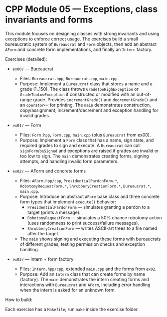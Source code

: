 
# CPP Module 05 — Exceptions, class invariants and forms

This module focuses on designing classes with strong invariants and using exceptions to enforce correct usage. The exercises build a small bureaucratic system of `Bureaucrat` and `Form` objects, then add an abstract `AForm` and concrete form implementations, and finally an `Intern` factory.

Exercises (detailed):

- `ex00/` — Bureaucrat
	- Files: `Bureaucrat.hpp`, `Bureaucrat.cpp`, `main.cpp`.
	- Purpose: Implement a `Bureaucrat` class that stores a name and a grade (1..150). The class throws `GradeTooHighException` or `GradeTooLowException` if constructed or modified with an out-of-range grade. Provides `incrementGrade()` and `decrementGrade()` and an `operator<<` for printing. The `main` demonstrates construction, copy/assignment, increment/decrement and exception handling for invalid grades.

- `ex01/` — Form
	- Files: `Form.hpp`, `Form.cpp`, `main.cpp` (plus `Bureaucrat` from ex00).
	- Purpose: Implement a `Form` class that has a name, sign state, and required grades to sign and execute. A `Bureaucrat` can call `signForm`/`beSigned` and exceptions are raised if grades are invalid or too low to sign. The `main` demonstrates creating forms, signing attempts, and handling invalid form parameters.

- `ex02/` — AForm and concrete forms
	- Files: `AForm.hpp/cpp`, `PresidentialPardonForm.*`, `RobotomyRequestForm.*`, `ShrubberyCreationForm.*`, `Bureaucrat.*`, `main.cpp`.
	- Purpose: Introduce an abstract `AForm` base class and three concrete form types that implement `execute()` behavior:
		- `PresidentialPardonForm` — simulates granting a pardon to a target (prints a message).
		- `RobotomyRequestForm` — simulates a 50% chance robotomy action (uses randomness to print success/failure messages).
		- `ShrubberyCreationForm` — writes ASCII-art trees to a file named after the target.
	- The `main` shows signing and executing these forms with bureaucrats of different grades, testing permission checks and exception handling.

- `ex03/` — Intern + form factory
	- Files: `Intern.hpp/cpp`, extended `main.cpp` and the forms from `ex02`.
	- Purpose: Add an `Intern` class that can create forms by name (factory). The `main` demonstrates the intern creating forms and interactions with `Bureaucrat` and `AForm`, including error handling when the intern is asked for an unknown form.

How to build:

Each exercise has a `Makefile`; run `make` inside the exercise folder.

